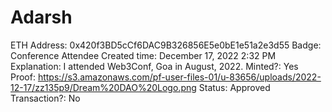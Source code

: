 # Adarsh

ETH Address: 0x420f3BD5cCf6DAC9B326856E5e0bE1e51a2e3d55
Badge: Conference Attendee
Created time: December 17, 2022 2:32 PM
Explanation: I attended Web3Conf, Goa in August, 2022.
Minted?: Yes
Proof: https://s3.amazonaws.com/pf-user-files-01/u-83656/uploads/2022-12-17/zz135p9/Dream%20DAO%20Logo.png
Status: Approved
Transaction?: No
